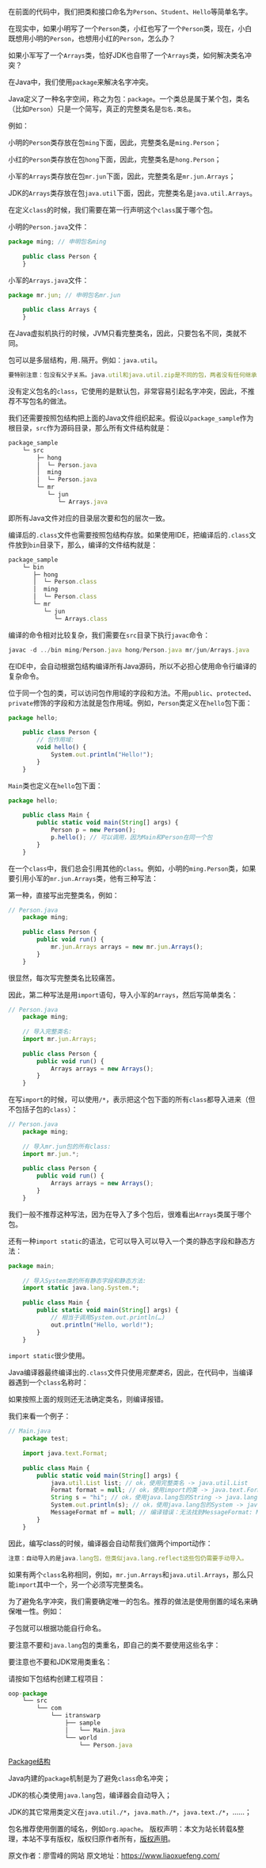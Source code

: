 


在前面的代码中，我们把类和接口命名为`Person`、`Student`、`Hello`等简单名字。

在现实中，如果小明写了一个`Person`类，小红也写了一个`Person`类，现在，小白既想用小明的`Person`，也想用小红的`Person`，怎么办？

如果小军写了一个`Arrays`类，恰好JDK也自带了一个`Arrays`类，如何解决类名冲突？

在Java中，我们使用`package`来解决名字冲突。

Java定义了一种名字空间，称之为包：`package`。一个类总是属于某个包，类名（比如`Person`）只是一个简写，真正的完整类名是`包名.类名`。

例如：

小明的`Person`类存放在包`ming`下面，因此，完整类名是`ming.Person`；

小红的`Person`类存放在包`hong`下面，因此，完整类名是`hong.Person`；

小军的`Arrays`类存放在包`mr.jun`下面，因此，完整类名是`mr.jun.Arrays`；

JDK的`Arrays`类存放在包`java.util`下面，因此，完整类名是`java.util.Arrays`。

在定义`class`的时候，我们需要在第一行声明这个`class`属于哪个包。

小明的`Person.java`文件：

```js 
package ming; // 申明包名ming
    
    public class Person {
    }
```

小军的`Arrays.java`文件：


```js 
package mr.jun; // 申明包名mr.jun
    
    public class Arrays {
    }
```

在Java虚拟机执行的时候，JVM只看完整类名，因此，只要包名不同，类就不同。

包可以是多层结构，用`.`隔开。例如：`java.util`。

```js 
要特别注意：包没有父子关系。java.util和java.util.zip是不同的包，两者没有任何继承关系。
```

没有定义包名的`class`，它使用的是默认包，非常容易引起名字冲突，因此，不推荐不写包名的做法。

我们还需要按照包结构把上面的Java文件组织起来。假设以`package_sample`作为根目录，`src`作为源码目录，那么所有文件结构就是：

```js 
package_sample
    └─ src
        ├─ hong
        │  └─ Person.java
        │  ming
        │  └─ Person.java
        └─ mr
           └─ jun
              └─ Arrays.java
```

即所有Java文件对应的目录层次要和包的层次一致。

编译后的`.class`文件也需要按照包结构存放。如果使用IDE，把编译后的`.class`文件放到`bin`目录下，那么，编译的文件结构就是：

```js 
package_sample
    └─ bin
       ├─ hong
       │  └─ Person.class
       │  ming
       │  └─ Person.class
       └─ mr
          └─ jun
             └─ Arrays.class
```

编译的命令相对比较复杂，我们需要在`src`目录下执行`javac`命令：


```js 
javac -d ../bin ming/Person.java hong/Person.java mr/jun/Arrays.java
```

在IDE中，会自动根据包结构编译所有Java源码，所以不必担心使用命令行编译的复杂命令。

位于同一个包的类，可以访问包作用域的字段和方法。不用`public`、`protected`、`private`修饰的字段和方法就是包作用域。例如，`Person`类定义在`hello`包下面：

```js 
package hello;
    
    public class Person {
        // 包作用域:
        void hello() {
            System.out.println("Hello!");
        }
    }
```

`Main`类也定义在`hello`包下面：


```js 
package hello;
    
    public class Main {
        public static void main(String[] args) {
            Person p = new Person();
            p.hello(); // 可以调用，因为Main和Person在同一个包
        }
    }
```

在一个`class`中，我们总会引用其他的`class`。例如，小明的`ming.Person`类，如果要引用小军的`mr.jun.Arrays`类，他有三种写法：

第一种，直接写出完整类名，例如：

```js 
// Person.java
    package ming;
    
    public class Person {
        public void run() {
            mr.jun.Arrays arrays = new mr.jun.Arrays();
        }
    }
```

很显然，每次写完整类名比较痛苦。

因此，第二种写法是用`import`语句，导入小军的`Arrays`，然后写简单类名：

```js 
// Person.java
    package ming;
    
    // 导入完整类名:
    import mr.jun.Arrays;
    
    public class Person {
        public void run() {
            Arrays arrays = new Arrays();
        }
    }
```

在写`import`的时候，可以使用`/*`，表示把这个包下面的所有`class`都导入进来（但不包括子包的`class`）：


```js 
// Person.java
    package ming;
    
    // 导入mr.jun包的所有class:
    import mr.jun.*;
    
    public class Person {
        public void run() {
            Arrays arrays = new Arrays();
        }
    }
```

我们一般不推荐这种写法，因为在导入了多个包后，很难看出`Arrays`类属于哪个包。

还有一种`import static`的语法，它可以导入可以导入一个类的静态字段和静态方法：

```js 
package main;
    
    // 导入System类的所有静态字段和静态方法:
    import static java.lang.System.*;
    
    public class Main {
        public static void main(String[] args) {
            // 相当于调用System.out.println(…)
            out.println("Hello, world!");
        }
    }
```

`import static`很少使用。

Java编译器最终编译出的`.class`文件只使用*完整类名*，因此，在代码中，当编译器遇到一个`class`名称时：

如果按照上面的规则还无法确定类名，则编译报错。

我们来看一个例子：

```js 
// Main.java
    package test;
    
    import java.text.Format;
    
    public class Main {
        public static void main(String[] args) {
            java.util.List list; // ok，使用完整类名 -> java.util.List
            Format format = null; // ok，使用import的类 -> java.text.Format
            String s = "hi"; // ok，使用java.lang包的String -> java.lang.String
            System.out.println(s); // ok，使用java.lang包的System -> java.lang.System
            MessageFormat mf = null; // 编译错误：无法找到MessageFormat: MessageFormat cannot be resolved to a type
        }
    }
```

因此，编写class的时候，编译器会自动帮我们做两个import动作：


```js 
注意：自动导入的是java.lang包，但类似java.lang.reflect这些包仍需要手动导入。
```

如果有两个`class`名称相同，例如，`mr.jun.Arrays`和`java.util.Arrays`，那么只能`import`其中一个，另一个必须写完整类名。

为了避免名字冲突，我们需要确定唯一的包名。推荐的做法是使用倒置的域名来确保唯一性。例如：

子包就可以根据功能自行命名。

要注意不要和`java.lang`包的类重名，即自己的类不要使用这些名字：

要注意也不要和JDK常用类重名：

请按如下包结构创建工程项目：

```js 
oop-package
    └── src
        └── com
            └── itranswarp
                ├── sample
                │   └── Main.java
                └── world
                    └── Person.java
```

[Package结构](https://gitee.com/liaoxuefeng/learn-java/raw/master/practices/Java%E6%95%99%E7%A8%8B/20.%E9%9D%A2%E5%90%91%E5%AF%B9%E8%B1%A1%E7%BC%96%E7%A8%8B.1255943520012800/10.%E9%9D%A2%E5%90%91%E5%AF%B9%E8%B1%A1%E5%9F%BA%E7%A1%80.1260451488854880/90.%E5%8C%85.1260467032946976/oop-package.zip)

Java内建的`package`机制是为了避免`class`命名冲突；

JDK的核心类使用`java.lang`包，编译器会自动导入；

JDK的其它常用类定义在`java.util./*`，`java.math./*`，`java.text./*`，……；

包名推荐使用倒置的域名，例如`org.apache`。
版权声明：本文为站长转载&整理，本站不享有版权，版权归原作者所有，[版权声明](https://gitee.com/hezhiyuan007/java-notes/raw/master/disclaimer.md)。




原文作者：廖雪峰的网站 原文地址：https://www.liaoxuefeng.com/